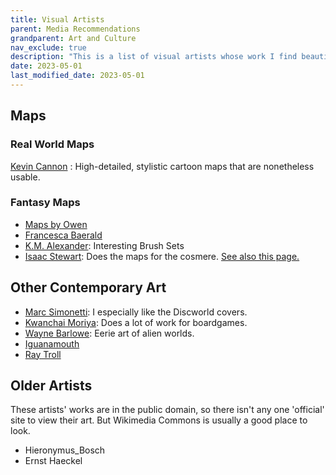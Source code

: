 ```yaml
---
title: Visual Artists 
parent: Media Recommendations
grandparent: Art and Culture
nav_exclude: true
description: "This is a list of visual artists whose work I find beautiful."
date: 2023-05-01
last_modified_date: 2023-05-01
---
```



## Maps

### Real World Maps

[Kevin Cannon](http://kevincannon.org/)
: High-detailed, stylistic cartoon maps that are nonetheless usable.

### Fantasy Maps

- [Maps by Owen](https://www.mapsbyowen.com/instagram)
- [Francesca Baerald](http://www.francescabaerald.com/worldmaps/)
- [K.M. Alexander](https://kmalexander.com/category/incidentals/fantasy-maps/): Interesting Brush Sets
- [Isaac Stewart](https://www.isaacstewart.com/maps-design-1): Does the maps for the cosmere. [See also this page.](https://coppermind.net/wiki/Coppermind:Artists/Isaac_Stewart)


## Other Contemporary Art

- [Marc Simonetti](https://art.marcsimonetti.com/): I especially like the Discworld covers.
- [Kwanchai Moriya](https://www.kwanchaimoriya.com/): Does a lot of work for boardgames.
- [Wayne Barlowe](https://waynebarlowe.com/artwork/paleoart_illustration/): Eerie art of alien worlds.
- [Iguanamouth](https://lizardshuffle.tumblr.com/series)
- [Ray Troll](https://www.trollart.com/art/2010-recent/)

<!--
https://rebeccaguaymtgartstore.weebly.com/store/c1/Featured_Products.html
https://tnielsen.com/gallery/
https://www.sebmckinnon.com/illustration
-->

## Older Artists

These artists' works are in the public domain, so there isn't any one 'official' site to view their art.
But Wikimedia Commons is usually a good place to look.

- Hieronymus_Bosch
- Ernst Haeckel

<!--
Classical Artists
https://commons.wikimedia.org/wiki/Category:Hieronymus_Bosch

-->